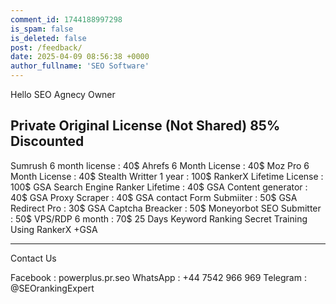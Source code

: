 ```yaml
---
comment_id: 1744188997298
is_spam: false
is_deleted: false
post: /feedback/
date: 2025-04-09 08:56:38 +0000
author_fullname: 'SEO Software'
---
```


Hello SEO Agnecy Owner

Private Original License (Not Shared)
85% Discounted 
-------------
Sumrush 6 month license : 40$
Ahrefs 6  Month License : 40$
Moz Pro 6 Month License : 40$
Stealth Writter 1 year : 100$
RankerX Lifetime License : 100$
GSA Search Engine Ranker Lifetime : 40$
GSA Content generator  : 40$
GSA Proxy Scraper : 40$
GSA contact Form Submiiter : 50$
GSA Redirect Pro : 30$
GSA Captcha Breacker  : 50$
Moneyorbot SEO Submitter : 50$
VPS/RDP 6 month : 70$
25 Days Keyword Ranking Secret Training Using RankerX +GSA

-------------
Contact Us 

Facebook : powerplus.pr.seo
WhatsApp : +44 7542 966 969
Telegram : @SEOrankingExpert
